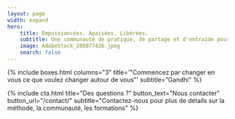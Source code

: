 ```yaml
---
layout: page
width: expand
hero:
    title: Empuissancées. Apaisées. Libérées.
    subtitle: Une communauté de pratique, de partage et d'entraide pour l'apaisement des souffrances individuelles
    image: AdobeStock_288077426.jpeg
    search: false
---
```


{% include boxes.html columns="3" title='"Commencez par changer en vous ce que voulez changer autour de vous"' subtitle="Gandhi" %}

<!---
{% include featured.html tag="featured" title="Popular Articles" subtitle="Selected featured articles to get you started fast in Jekyll" %}

{% include videos.html columns="2" title="Video Tutorials" subtitle="Watch screencasts to get you started fast with Jekyll" %}

{% include faqs.html multiple="true" title="Frequently asked questions" category="presale" subtitle="Find quicke answers to frequent pre-sale questions asked by customers" %}
{% include team.html authors="evan, john, sara, alex, tom, daniel" title="We are here to help" subtitle="Our team is just an email away ready to answer your questions" %}
-->
{% include cta.html title="Des questions ?" button_text="Nous contacter" button_url="/contact/" subtitle="Contactez-nous pour plus de détails sur la méthode, la communauté, les formations" %}

